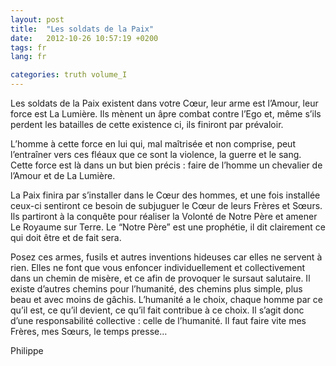 ```yaml
---
layout: post
title:  "Les soldats de la Paix"
date:   2012-10-26 10:57:19 +0200
tags: fr
lang: fr

categories: truth volume_I
---
```

Les soldats de la Paix existent dans votre Cœur, leur arme est l’Amour, leur force est La Lumière. Ils mènent un âpre combat contre l’Ego et, même s’ils perdent les batailles de cette existence ci, ils finiront par prévaloir.

L’homme à cette force en lui qui, mal maîtrisée et non comprise, peut l’entraîner vers ces fléaux que ce sont la violence, la guerre et le sang. Cette force est là dans un but bien précis : faire de l’homme un chevalier de l’Amour et de La Lumière.

La Paix finira par s’installer dans le Cœur des hommes, et une fois installée ceux-ci sentiront ce besoin de subjuguer le Cœur de leurs Frères et Sœurs. Ils partiront à la conquête pour réaliser la Volonté de Notre Père et amener Le Royaume sur Terre. Le “Notre Père” est une prophétie, il dit clairement ce qui doit être et de fait sera.

Posez ces armes, fusils et autres inventions hideuses car elles ne servent à rien. Elles ne font que vous enfoncer individuellement et collectivement dans un chemin de misère, et ce afin de provoquer le sursaut salutaire. Il existe d’autres chemins pour l’humanité, des chemins plus simple, plus beau et avec moins de gâchis. L’humanité a le choix, chaque homme par ce qu’il est, ce qu’il devient, ce qu’il fait contribue à ce choix. Il s’agit donc d’une responsabilité collective : celle de l’humanité. Il faut faire vite mes Frères, mes Sœurs, le temps presse…

Philippe

<!-- 
Ce(tte) œuvre est mise à disposition selon les termes de la Licence Creative Commons Attribution - Pas d’Utilisation Commerciale 4.0 International.
-->
